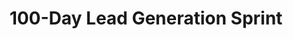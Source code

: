 ---
title: "100-Day Lead Generation Sprint"
description: "Build a predictable lead generation system that delivers 5+ qualified leads per month through systematic daily execution and weekly optimization."

sections:
  - type: "content"
    class: "about"
    content: |
      ## Are You Tired of Unpredictable Lead Flow?
      
      If you're a business owner or consultant, you already know the struggle:
      
      - Feast or famine cycles that keep you stressed about next month's pipeline
      - Spending hours on marketing activities that don't produce consistent results
      - Knowing what to do but struggling with consistent execution and optimization
      
      You're not alone. Most professional service businesses have the knowledge but lack the systematic approach to turn that knowledge into predictable results.
      **That changes in the next 100 days.**

  - type: "highlight"
    class: "about alt-bg"
    title: "What is the 100-Day Lead Generation Sprint?"
    description: "An intensive 100-day program where we'll build and optimize your complete lead generation system through daily execution, weekly strategy sessions, and systematic improvements. The goal: 5+ qualified leads every month."
    button:
      text: "Join the Sprint"
      url: "#pricing"

  - type: "checklist"
    class: "about"
    header:
      title: "What You'll Build During the 100 Days"
    items:
      - "A complete lead generation system tailored to your business and target market"
      - "Systematic daily execution routines that compound into predictable results"
      - "Optimized messaging and positioning that resonates with your ideal clients"
      - "Automated follow-up sequences that nurture prospects into qualified leads"
      - "Performance tracking and optimization processes for continuous improvement"

  - type: "grid"
    class: "services alt-bg"
    header:
      title: "Why This Works (And Why You'll Love It)"
      subtitle: "This isn't theory or motivation. It's **100 days of systematic execution with proven frameworks**."
    items:
      - icon: "icon-target"
        title: "Daily Focus"
        description: "Just 30 minutes daily with clear, actionable tasks."
      - icon: "icon-chart"
        title: "Weekly Optimization"
        description: "1-hour strategy sessions to refine and improve performance."
      - icon: "icon-handshake"
        title: "Personal Guidance"
        description: "Direct access to coaching and support throughout the journey."
      - icon: "icon-robot"
        title: "Systematic Approach"
        description: "Proven frameworks that work regardless of your industry."

  - type: "stats"
    class: "services"
    header:
      title: "Program Structure"
    items:
      - number: "30min"
        label: "Daily Commitment"
        description: "Monday-Friday task sequences"
      - number: "1hr"
        label: "Weekly Strategy"
        description: "Every Saturday planning session"
      - number: "100"
        label: "Days to Results"
        description: "Systematic path to 5+ leads/month"

  - type: "value-stack"
    class: "services alt-bg"
    title: "Everything Included (Worth ₹1,25,000+)"
    items:
      - description: "Complete Lead Generation System Setup & Strategy"
        value: "₹25,000"
      - description: "Daily Task Sequences & Execution Framework"
        value: "₹15,000"
      - description: "Weekly 1-on-1 Strategy & Optimization Sessions"
        value: "₹60,000"
      - description: "Custom Messaging & Positioning Development"
        value: "₹12,000"
      - description: "Automated Follow-up Systems & Templates"
        value: "₹8,000"
      - description: "Performance Tracking & Analytics Setup"
        value: "₹5,000"
      - description: "Total Program Value"
        value: "₹1,25,000+"

  - type: "guarantee"
    class: "testimonials"
    title: "100% Results Guarantee"
    description: "If you follow the daily execution plan for 100 days and don't generate at least 5 qualified leads by day 90, we'll work with you for an additional 60 days at no extra cost until you achieve consistent monthly lead flow. Your success is guaranteed."

  - type: "timeline"
    class: "approach"
    header:
      title: "Your 100-Day Transformation"
    items:
      - number: "1"
        title: "Days 1-30: Foundation & Setup"
        description: "Build your complete lead generation system from the ground up. Daily tasks focus on system creation, initial outreach, and establishing baseline performance metrics."
      - number: "2"
        title: "Days 31-70: Optimization & Refinement"
        description: "Test and optimize every element of your system. Daily activities include A/B testing messages, refining targeting, and scaling successful approaches."
      - number: "3"
        title: "Days 71-100: Predictable Results"
        description: "Achieve consistent lead flow and prepare for long-term success. Focus on automation, advanced strategies, and building sustainable growth systems."

  - type: "stats"
    class: "services alt-bg"
    header:
      title: "Program Investment & Details"
    items:
      - number: "₹49,000"
        label: "Complete Program"
        description: "One-time investment for 100 days"
      - number: "30min"
        label: "Daily Commitment"
        description: "Monday-Friday execution tasks"
      - number: "5"
        label: "Spots Available"
        description: "Limited enrollment per cohort"

  - type: "content"
    class: "about"
    content: |
      ## Transform Your Business with Systematic Lead Generation
      
      This intensive program is designed for professional service businesses, consultants, and agencies who are ready to build a predictable lead generation system through consistent daily execution and strategic optimization.

  - type: "grid"
    class: "services alt-bg"
    header:
      title: "What's Included in the Sprint"
    grid_class: "grid-2"
    items:
      - title: "Daily Execution Framework"
        description: |
          **30 minutes/day, Monday-Friday**
          - Step-by-step daily tasks customized to your business
          - Progressive system building that creates momentum
          - Direct WhatsApp support and guidance
          - Clear accountability and progress tracking
      - title: "Weekly Strategy Sessions"
        description: |
          **1 hour every week**
          - Personal 1-on-1 strategy and optimization calls
          - Performance analysis and data-driven adjustments
          - Problem-solving and advanced tactics
          - Weekly planning and goal setting

  - type: "features"
    class: "audience"
    header:
      title: "Perfect for These Businesses"
      subtitle: "This intensive program is designed specifically for professional service providers who are ready for systematic growth."
    items:
      - title: "Professional Services"
        description: "Consultants, agencies, law firms, accounting practices—businesses that sell expertise and need consistent client flow."
      - title: "Tech-Enabled Services"
        description: "SaaS companies, IT service providers, digital agencies—businesses ready to scale their lead generation systematically."
      - title: "Growing Teams"
        description: "Companies with established services but inconsistent lead flow—ready to build predictable growth systems."
        highlight: true

  - type: "grid"
    class: "audience alt-bg"
    header:
      title: "Who This Is (and Isn't) For"
    grid_class: "grid-2"
    items:
      - title: "✅ Perfect if you:"
        description: |
          - Have established services but inconsistent lead flow
          - Can commit 30 minutes daily for systematic execution
          - Want predictable monthly lead generation
          - Prefer proven systems over random marketing tactics
          - Are willing to follow a structured process
      - title: "❌ Skip this if you:"
        description: |
          - Want someone else to do all the work for you
          - Can't commit to daily consistent action for 100 days
          - Are looking for overnight magic solutions
          - Don't have established services to promote
          - Expect results without systematic effort

pricing:
  amount: "₹49,000"
  commitment: "One-time investment for complete 100-day program"
  spots: 5
  cohort_based: true

program:
  duration: "100 days"
  daily_commitment: "30 minutes"
  weekly_sessions: "1 hour (1-on-1)"
  communication: "WhatsApp support + weekly strategy calls"

guarantee:
  title: "100% Results Guarantee"
  description: "If you follow the daily execution plan for 100 days and don't generate at least 5 qualified leads by day 90, we'll work with you for an additional 60 days at no extra cost until you achieve consistent monthly lead flow."

target_results:
  primary: "5+ qualified leads per month"
  secondary: "Predictable lead generation system"
  timeline: "Within 100 days"

cta:
  title: "Build Your Predictable Lead Generation System"
  subtitle: "Join the 100-Day Sprint and transform your business with systematic daily execution."
  button:
    text: "Join the Sprint"
    url: "#pricing"
---